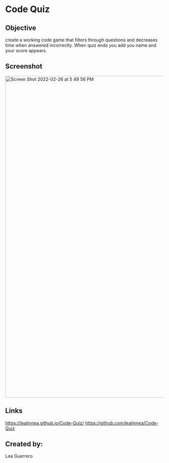 # Code Quiz

## Objective

create a working code game that filters through questions and decreases time when answered incorrectly. When quiz ends you add you name and your score appears.

## Screenshot
<img width="1023" alt="Screen Shot 2022-02-26 at 5 49 56 PM" src="https://user-images.githubusercontent.com/97196262/155862648-d14bad8e-b3bb-4824-976b-c8a09b804578.png">

## Links

https://lealinnea.github.io/Code-Quiz/
https://github.com/lealinnea/Code-Quiz

## Created by:
Lea Guerrero
